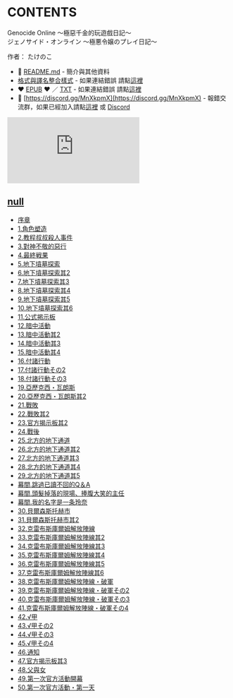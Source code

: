 # CONTENTS

Genocide Online ～極惡千金的玩遊戲日記～  
ジェノサイド・オンライン 〜極悪令嬢のプレイ日記〜  

作者： たけのこ  



- :closed_book: [README.md](README.md) - 簡介與其他資料
- [格式與譯名整合樣式](https://github.com/bluelovers/node-novel/blob/master/lib/locales/Genocide%20Online%20%EF%BD%9E%E6%A5%B5%E6%83%A1%E5%8D%83%E9%87%91%E7%9A%84%E7%8E%A9%E9%81%8A%E6%88%B2%E6%97%A5%E8%A8%98%EF%BD%9E.ts) - 如果連結錯誤 請點[這裡](https://github.com/bluelovers/node-novel/blob/master/lib/locales/)
-  :heart: [EPUB](https://gitlab.com/demonovel/epub-txt/blob/master/girl/Genocide%20Online%20%EF%BD%9E%E6%A5%B5%E6%83%A1%E5%8D%83%E9%87%91%E7%9A%84%E7%8E%A9%E9%81%8A%E6%88%B2%E6%97%A5%E8%A8%98%EF%BD%9E.epub) :heart:  ／ [TXT](https://gitlab.com/demonovel/epub-txt/blob/master/girl/out/Genocide%20Online%20%EF%BD%9E%E6%A5%B5%E6%83%A1%E5%8D%83.out.txt) - 如果連結錯誤 請點[這裡](https://gitlab.com/demonovel/epub-txt/blob/master/girl/)
- :mega: [https://discord.gg/MnXkpmX](https://discord.gg/MnXkpmX) - 報錯交流群，如果已經加入請點[這裡](https://discordapp.com/channels/467794087769014273/467794088285175809) 或 [Discord](https://discordapp.com/channels/@me)


![導航目錄](https://chart.apis.google.com/chart?cht=qr&chs=150x150&chl=https://gitlab.com/novel-group/txt-source/blob/master/girl/Genocide%20Online%20～極惡千金的玩遊戲日記～/導航目錄.md "導航目錄")




## [null](00000_null)

- [序章](00000_null/00010_%E5%BA%8F%E7%AB%A0.txt)
- [1.角色塑造](00000_null/00020_1.%E8%A7%92%E8%89%B2%E5%A1%91%E9%80%A0.txt)
- [2.教程叔叔殺人事件](00000_null/00030_2.%E6%95%99%E7%A8%8B%E5%8F%94%E5%8F%94%E6%AE%BA%E4%BA%BA%E4%BA%8B%E4%BB%B6.txt)
- [3.對神不敬的惡行](00000_null/00040_3.%E5%B0%8D%E7%A5%9E%E4%B8%8D%E6%95%AC%E7%9A%84%E6%83%A1%E8%A1%8C.txt)
- [4.最終戦果](00000_null/00050_4.%E6%9C%80%E7%B5%82%E6%88%A6%E6%9E%9C.txt)
- [5.地下墳墓探索](00000_null/00060_5.%E5%9C%B0%E4%B8%8B%E5%A2%B3%E5%A2%93%E6%8E%A2%E7%B4%A2.txt)
- [6.地下墳墓探索其2](00000_null/00070_6.%E5%9C%B0%E4%B8%8B%E5%A2%B3%E5%A2%93%E6%8E%A2%E7%B4%A2%E5%85%B62.txt)
- [7.地下墳墓探索其3](00000_null/00080_7.%E5%9C%B0%E4%B8%8B%E5%A2%B3%E5%A2%93%E6%8E%A2%E7%B4%A2%E5%85%B63.txt)
- [8.地下墳墓探索其4](00000_null/00090_8.%E5%9C%B0%E4%B8%8B%E5%A2%B3%E5%A2%93%E6%8E%A2%E7%B4%A2%E5%85%B64.txt)
- [9.地下墳墓探索其5](00000_null/00100_9.%E5%9C%B0%E4%B8%8B%E5%A2%B3%E5%A2%93%E6%8E%A2%E7%B4%A2%E5%85%B65.txt)
- [10.地下墳墓探索其6](00000_null/00110_10.%E5%9C%B0%E4%B8%8B%E5%A2%B3%E5%A2%93%E6%8E%A2%E7%B4%A2%E5%85%B66.txt)
- [11.公式掲示板](00000_null/00120_11.%E5%85%AC%E5%BC%8F%E6%8E%B2%E7%A4%BA%E6%9D%BF.txt)
- [12.暗中活動](00000_null/00130_12.%E6%9A%97%E4%B8%AD%E6%B4%BB%E5%8B%95.txt)
- [13.暗中活動其2](00000_null/00140_13.%E6%9A%97%E4%B8%AD%E6%B4%BB%E5%8B%95%E5%85%B62.txt)
- [14.暗中活動其3](00000_null/00150_14.%E6%9A%97%E4%B8%AD%E6%B4%BB%E5%8B%95%E5%85%B63.txt)
- [15.暗中活動其4](00000_null/00160_15.%E6%9A%97%E4%B8%AD%E6%B4%BB%E5%8B%95%E5%85%B64.txt)
- [16.付諸行動](00000_null/00170_16.%E4%BB%98%E8%AB%B8%E8%A1%8C%E5%8B%95.txt)
- [17.付諸行動その2](00000_null/00180_17.%E4%BB%98%E8%AB%B8%E8%A1%8C%E5%8B%95%E3%81%9D%E3%81%AE2.txt)
- [18.付諸行動その3](00000_null/00190_18.%E4%BB%98%E8%AB%B8%E8%A1%8C%E5%8B%95%E3%81%9D%E3%81%AE3.txt)
- [19.亞歷克西・瓦朗斯](00000_null/00200_19.%E4%BA%9E%E6%AD%B7%E5%85%8B%E8%A5%BF%E3%83%BB%E7%93%A6%E6%9C%97%E6%96%AF.txt)
- [20.亞歷克西・瓦朗斯其2](00000_null/00210_20.%E4%BA%9E%E6%AD%B7%E5%85%8B%E8%A5%BF%E3%83%BB%E7%93%A6%E6%9C%97%E6%96%AF%E5%85%B62.txt)
- [21.戰敗](00000_null/00220_21.%E6%88%B0%E6%95%97.txt)
- [22.戰敗其2](00000_null/00230_22.%E6%88%B0%E6%95%97%E5%85%B62.txt)
- [23.官方揭示板其2](00000_null/00240_23.%E5%AE%98%E6%96%B9%E6%8F%AD%E7%A4%BA%E6%9D%BF%E5%85%B62.txt)
- [24.戰後](00000_null/00250_24.%E6%88%B0%E5%BE%8C.txt)
- [25.北方的地下通道](00000_null/00260_25.%E5%8C%97%E6%96%B9%E7%9A%84%E5%9C%B0%E4%B8%8B%E9%80%9A%E9%81%93.txt)
- [26.北方的地下通道其2](00000_null/00270_26.%E5%8C%97%E6%96%B9%E7%9A%84%E5%9C%B0%E4%B8%8B%E9%80%9A%E9%81%93%E5%85%B62.txt)
- [27.北方的地下通道其3](00000_null/00280_27.%E5%8C%97%E6%96%B9%E7%9A%84%E5%9C%B0%E4%B8%8B%E9%80%9A%E9%81%93%E5%85%B63.txt)
- [28.北方的地下通道其4](00000_null/00290_28.%E5%8C%97%E6%96%B9%E7%9A%84%E5%9C%B0%E4%B8%8B%E9%80%9A%E9%81%93%E5%85%B64.txt)
- [29.北方的地下通道其5](00000_null/00300_29.%E5%8C%97%E6%96%B9%E7%9A%84%E5%9C%B0%E4%B8%8B%E9%80%9A%E9%81%93%E5%85%B65.txt)
- [幕間.跳過已讀不回的Q＆A](00000_null/00310_%E5%B9%95%E9%96%93.%E8%B7%B3%E9%81%8E%E5%B7%B2%E8%AE%80%E4%B8%8D%E5%9B%9E%E7%9A%84Q%EF%BC%86A.txt)
- [幕間.頭髮掉落的現場、捧腹大笑的主任](00000_null/00320_%E5%B9%95%E9%96%93.%E9%A0%AD%E9%AB%AE%E6%8E%89%E8%90%BD%E7%9A%84%E7%8F%BE%E5%A0%B4%E3%80%81%E6%8D%A7%E8%85%B9%E5%A4%A7%E7%AC%91%E7%9A%84%E4%B8%BB%E4%BB%BB.txt)
- [幕間.我的名字是一条玲奈](00000_null/00330_%E5%B9%95%E9%96%93.%E6%88%91%E7%9A%84%E5%90%8D%E5%AD%97%E6%98%AF%E4%B8%80%E6%9D%A1%E7%8E%B2%E5%A5%88.txt)
- [30.貝爾森斯托赫市](00000_null/00340_30.%E8%B2%9D%E7%88%BE%E6%A3%AE%E6%96%AF%E6%89%98%E8%B5%AB%E5%B8%82.txt)
- [31.貝爾森斯托赫市其2](00000_null/00350_31.%E8%B2%9D%E7%88%BE%E6%A3%AE%E6%96%AF%E6%89%98%E8%B5%AB%E5%B8%82%E5%85%B62.txt)
- [32.克雷布斯庫爾姆解放陣線](00000_null/00360_32.%E5%85%8B%E9%9B%B7%E5%B8%83%E6%96%AF%E5%BA%AB%E7%88%BE%E5%A7%86%E8%A7%A3%E6%94%BE%E9%99%A3%E7%B7%9A.txt)
- [33.克雷布斯庫爾姆解放陣線其2](00000_null/00370_33.%E5%85%8B%E9%9B%B7%E5%B8%83%E6%96%AF%E5%BA%AB%E7%88%BE%E5%A7%86%E8%A7%A3%E6%94%BE%E9%99%A3%E7%B7%9A%E5%85%B62.txt)
- [34.克雷布斯庫爾姆解放陣線其3](00000_null/00380_34.%E5%85%8B%E9%9B%B7%E5%B8%83%E6%96%AF%E5%BA%AB%E7%88%BE%E5%A7%86%E8%A7%A3%E6%94%BE%E9%99%A3%E7%B7%9A%E5%85%B63.txt)
- [35.克雷布斯庫爾姆解放陣線其4](00000_null/00390_35.%E5%85%8B%E9%9B%B7%E5%B8%83%E6%96%AF%E5%BA%AB%E7%88%BE%E5%A7%86%E8%A7%A3%E6%94%BE%E9%99%A3%E7%B7%9A%E5%85%B64.txt)
- [36.克雷布斯庫爾姆解放陣線其5](00000_null/00400_36.%E5%85%8B%E9%9B%B7%E5%B8%83%E6%96%AF%E5%BA%AB%E7%88%BE%E5%A7%86%E8%A7%A3%E6%94%BE%E9%99%A3%E7%B7%9A%E5%85%B65.txt)
- [37.克雷布斯庫爾姆解放陣線其6](00000_null/00410_37.%E5%85%8B%E9%9B%B7%E5%B8%83%E6%96%AF%E5%BA%AB%E7%88%BE%E5%A7%86%E8%A7%A3%E6%94%BE%E9%99%A3%E7%B7%9A%E5%85%B66.txt)
- [38.克雷布斯庫爾姆解放陣線・破軍](00000_null/00420_38.%E5%85%8B%E9%9B%B7%E5%B8%83%E6%96%AF%E5%BA%AB%E7%88%BE%E5%A7%86%E8%A7%A3%E6%94%BE%E9%99%A3%E7%B7%9A%E3%83%BB%E7%A0%B4%E8%BB%8D.txt)
- [39.克雷布斯庫爾姆解放陣線・破軍その2](00000_null/00430_39.%E5%85%8B%E9%9B%B7%E5%B8%83%E6%96%AF%E5%BA%AB%E7%88%BE%E5%A7%86%E8%A7%A3%E6%94%BE%E9%99%A3%E7%B7%9A%E3%83%BB%E7%A0%B4%E8%BB%8D%E3%81%9D%E3%81%AE2.txt)
- [40.克雷布斯庫爾姆解放陣線・破軍その3](00000_null/00440_40.%E5%85%8B%E9%9B%B7%E5%B8%83%E6%96%AF%E5%BA%AB%E7%88%BE%E5%A7%86%E8%A7%A3%E6%94%BE%E9%99%A3%E7%B7%9A%E3%83%BB%E7%A0%B4%E8%BB%8D%E3%81%9D%E3%81%AE3.txt)
- [41.克雷布斯庫爾姆解放陣線・破軍その4](00000_null/00450_41.%E5%85%8B%E9%9B%B7%E5%B8%83%E6%96%AF%E5%BA%AB%E7%88%BE%E5%A7%86%E8%A7%A3%E6%94%BE%E9%99%A3%E7%B7%9A%E3%83%BB%E7%A0%B4%E8%BB%8D%E3%81%9D%E3%81%AE4.txt)
- [42.√甲](00000_null/00460_42.%E2%88%9A%E7%94%B2.txt)
- [43.√甲その2](00000_null/00470_43.%E2%88%9A%E7%94%B2%E3%81%9D%E3%81%AE2.txt)
- [44.√甲その3](00000_null/00480_44.%E2%88%9A%E7%94%B2%E3%81%9D%E3%81%AE3.txt)
- [45.√甲その4](00000_null/00490_45.%E2%88%9A%E7%94%B2%E3%81%9D%E3%81%AE4.txt)
- [46.通知](00000_null/00500_46.%E9%80%9A%E7%9F%A5.txt)
- [47.官方揭示板其3](00000_null/00510_47.%E5%AE%98%E6%96%B9%E6%8F%AD%E7%A4%BA%E6%9D%BF%E5%85%B63.txt)
- [48.父與女](00000_null/00520_48.%E7%88%B6%E8%88%87%E5%A5%B3.txt)
- [49.第一次官方活動開幕](00000_null/00530_49.%E7%AC%AC%E4%B8%80%E6%AC%A1%E5%AE%98%E6%96%B9%E6%B4%BB%E5%8B%95%E9%96%8B%E5%B9%95.txt)
- [50.第一次官方活動・第一天](00000_null/00540_50.%E7%AC%AC%E4%B8%80%E6%AC%A1%E5%AE%98%E6%96%B9%E6%B4%BB%E5%8B%95%E3%83%BB%E7%AC%AC%E4%B8%80%E5%A4%A9.txt)

